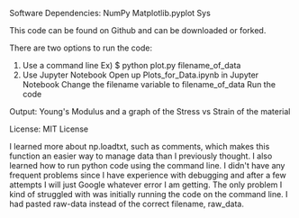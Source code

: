 Software Dependencies:
	NumPy
	Matplotlib.pyplot
	Sys

This code can be found on Github and can be downloaded or forked.

There are two options to run the code:
1) Use a command line
	Ex) $ python plot.py filename_of_data
2) Use Jupyter Notebook
	Open up Plots_for_Data.ipynb in Jupyter Notebook
	Change the filename variable to filename_of_data
	Run the code

Output: Young's Modulus and a graph of the Stress vs Strain of the material

License: MIT License

I learned more about np.loadtxt, such as comments, which makes this function
an easier way to manage data than I previously thought. I also learned how to
run python code using the command line. I didn't have any frequent problems
since I have experience with debugging and after a few attempts I will just
Google whatever error I am getting. The only problem I kind of struggled with
was initially running the code on the command line. I had pasted raw-data
instead of the correct filename, raw_data.
